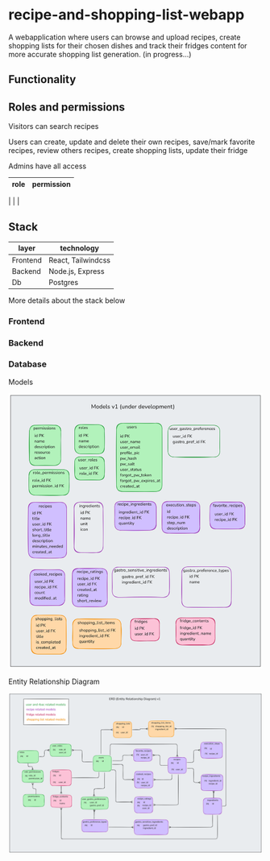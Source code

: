 # recipe-and-shopping-list-webapp

A webapplication where users can browse and upload recipes, create shopping lists for their chosen dishes and track their fridges content for more accurate shopping list generation. (in progress...)

## Functionality

## Roles and permissions

Visitors can search recipes

Users can create, update and delete their own recipes, save/mark favorite recipes, review others recipes, create shopping lists, update their fridge

Admins have all access

| role      | permission        |
|-----------|-------------------|
| 
|
|

## Stack

| layer     | technology            |
|-----------|-----------------------|
| Frontend  | React, Tailwindcss    |
| Backend   | Node.js, Express      |
| Db        | Postgres              |

More details about the stack below

### Frontend



### Backend



### Database

Models

![Models](https://github.com/mrtnstl/recipe-and-shopping-list-app/blob/main/docs/models_v1.png "Models")

Entity Relationship Diagram

![ERD v1](https://github.com/mrtnstl/recipe-and-shopping-list-app/blob/main/docs/entity-relationship-diagram_v1.png "ERD v1")






